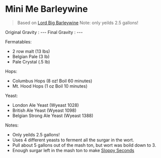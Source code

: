 Mini Me Barleywine
===

> Based on [Lord Big Barleywine](http://byo.com/stories/issue/item/224-big-bad-barleywine)
> Note: only yeilds 2.5 gallons!

Original Gravity : ---
Final Gravity : ---

Fermatables:

* 2 row malt (13 lbs)
* Belgian Pale (3 lb)
* Pale Crystal (.5 lb)


Hops:

* Columbus Hops (8 oz! Boil 60 minutes)
* Mt. Hood Hops (1 oz Boil 10 minutes)

Yeast:

* London Ale Yeast (Wyeast 1028)
* British Ale Yeast (Wyeast 1098)
* Belgian Strong Ale Yeast (Wyeast 1388)


Notes:

  * Only yeilds 2.5 gallons!
  * Uses 4 different yeasts to ferment all the surgar in the wort.
  * Pull about 5 gallons out of the mash ton, but wort was boild down to 3.
  * Enough surgar left in the mash ton to make [Sloppy Seconds](http://dropdownmenu.github.io/areseanandkiernanbrewing)